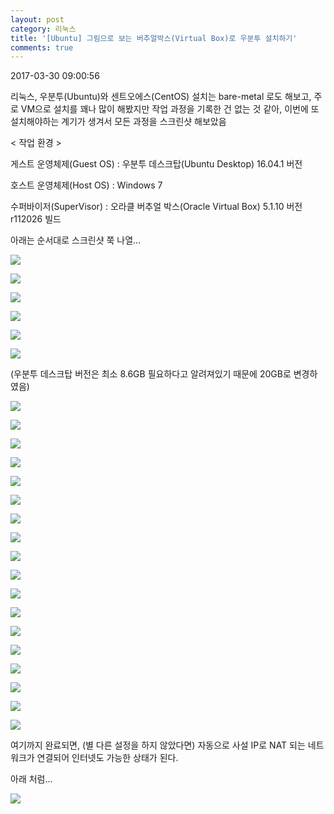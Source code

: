 ```yaml
---
layout: post
category: 리눅스
title: '[Ubuntu] 그림으로 보는 버추얼박스(Virtual Box)로 우분투 설치하기'
comments: true
---
```


2017-03-30 09:00:56


리눅스, 우분투(Ubuntu)와 센트오에스(CentOS) 설치는 bare-metal 로도 해보고, 주로 VM으로 설치를 꽤나 많이 해봤지만
작업 과정을 기록한 건 없는 것 같아, 이번에 또 설치해야하는 계기가 생겨서 모든 과정을 스크린샷 해보았음  

  

  

< 작업 환경 >

게스트 운영체제(Guest OS) : 우분투 데스크탑(Ubuntu Desktop) 16.04.1 버전

호스트 운영체제(Host OS) : Windows 7

수퍼바이저(SuperVisor) : 오라클 버추얼 박스(Oracle Virtual Box) 5.1.10 버전 r112026 빌드

  

아래는 순서대로 스크린샷 쭉 나열...

  

  

![][link0]

  

![][link1]

  

![][link2]

  

![][link3]

  

![][link4]

  

![][link5]

  

(우분투 데스크탑 버전은 최소 8.6GB 필요하다고 알려져있기 때문에 20GB로 변경하였음)

  

![][link6]

  

![][link7]

  

![][link8]

  

![][link9]

  

![][link10]

  

![][link11]

  

![][link12]

  

![][link13]

  

![][link14]

  

![][link15]

  

![][link16]

  

![][link17]

  

![][link18]

  

![][link19]

  

![][link20]

  

![][link21]

  

![][link22]

  

![][link23]

  

여기까지 완료되면, (별 다른 설정을 하지 않았다면) 자동으로 사설 IP로 NAT 되는 네트워크가 연결되어 인터넷도 가능한 상태가 된다.

  

아래 처럼...

  

  

  

![][link24]

  

  

  


[link0]:https://t1.daumcdn.net/cfile/tistory/2256D04B58DB73A327
[link1]:https://t1.daumcdn.net/cfile/tistory/25280E4B58DB73A404
[link2]:https://t1.daumcdn.net/cfile/tistory/2374E74B58DB73A408
[link3]:https://t1.daumcdn.net/cfile/tistory/2755554B58DB73A527
[link4]:https://t1.daumcdn.net/cfile/tistory/2413034B58DB73A622
[link5]:https://t1.daumcdn.net/cfile/tistory/2123684B58DB73A612
[link6]:https://t1.daumcdn.net/cfile/tistory/2330F74B58DB73A72A
[link7]:https://t1.daumcdn.net/cfile/tistory/231E504758DB73A80D
[link8]:https://t1.daumcdn.net/cfile/tistory/2275244758DB73A81D
[link9]:https://t1.daumcdn.net/cfile/tistory/271FBD4758DB73A928
[link10]:https://t1.daumcdn.net/cfile/tistory/2578034758DB73A911
[link11]:https://t1.daumcdn.net/cfile/tistory/213CA84758DB73AA0A
[link12]:https://t1.daumcdn.net/cfile/tistory/250F5A4758DB73AA03
[link13]:https://t1.daumcdn.net/cfile/tistory/254AFA4758DB73AB07
[link14]:https://t1.daumcdn.net/cfile/tistory/27183E4F58DB73AC0D
[link15]:https://t1.daumcdn.net/cfile/tistory/25193A4F58DB73AC34
[link16]:https://t1.daumcdn.net/cfile/tistory/243BB74F58DB73AD0A
[link17]:https://t1.daumcdn.net/cfile/tistory/262C4A4F58DB73AE26
[link18]:https://t1.daumcdn.net/cfile/tistory/2464EB4F58DB73AF39
[link19]:https://t1.daumcdn.net/cfile/tistory/26336C4F58DB73AF0B
[link20]:https://t1.daumcdn.net/cfile/tistory/234A9A4F58DB73B03A
[link21]:https://t1.daumcdn.net/cfile/tistory/2366CB5058DB73B137
[link22]:https://t1.daumcdn.net/cfile/tistory/24466E5058DB73B208
[link23]:https://t1.daumcdn.net/cfile/tistory/267ADB5058DB73B21C
[link24]:https://t1.daumcdn.net/cfile/tistory/230AD53858DB758114
